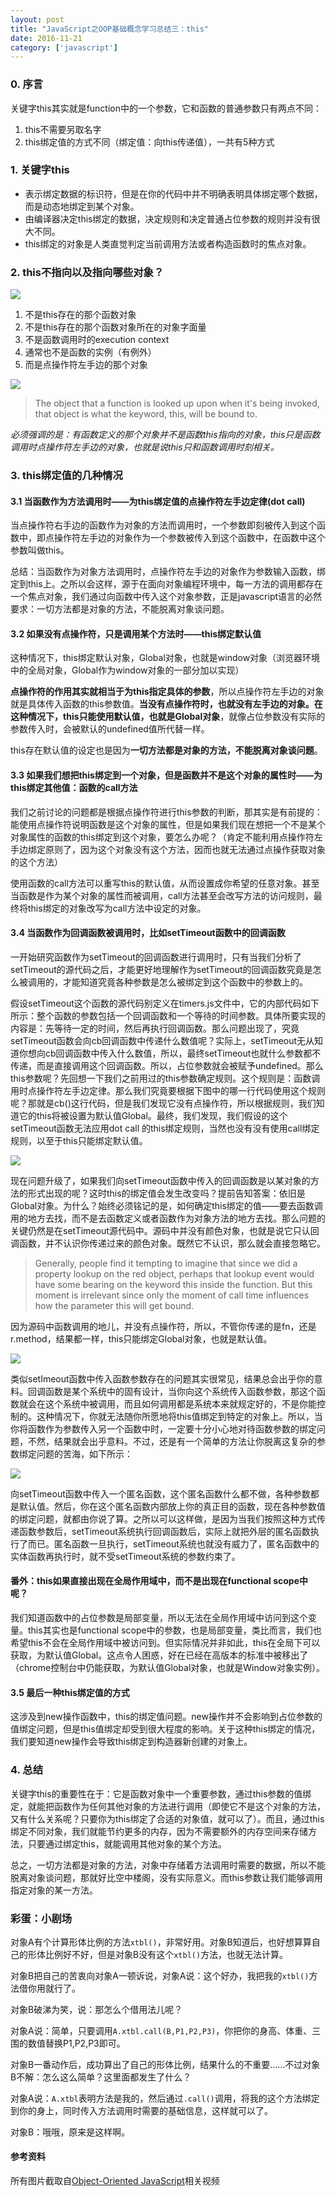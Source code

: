 ```yaml
---
layout: post
title: "JavaScript之OOP基础概念学习总结三：this"
date: 2016-11-21
category: ['javascript']
---
```


### 0. 序言

关键字this其实就是function中的一个参数，它和函数的普通参数只有两点不同：


1. this不需要另取名字
2. this绑定值的方式不同（绑定值：向this传递值），一共有5种方式

### 1. 关键字this
+ 表示绑定数据的标识符，但是在你的代码中并不明确表明具体绑定哪个数据，而是动态地绑定到某个对象。
+ 由编译器决定this绑定的数据，决定规则和决定普通占位参数的规则并没有很大不同。
+ this绑定的对象是人类直觉判定当前调用方法或者构造函数时的焦点对象。

### 2. this不指向以及指向哪些对象？
![](../../../../images/2016-11-21-this/1.png)

1. 不是this存在的那个函数对象
2. 不是this存在的那个函数对象所在的对象字面量
3. 不是函数调用时的execution context
4. 通常也不是函数的实例（有例外）
5. 而是点操作符左手边的那个对象

![](../../../../images/2016-11-21-this/2.png)

> The object that a function is looked up upon when it's being invoked, that object is what the keyword, this, will be bound to.

*必须强调的是：有函数定义的那个对象并不是函数this指向的对象，this只是函数调用时点操作符左手边的对象，也就是说this只和函数调用时刻相关。*

### 3. this绑定值的几种情况

#### 3.1 当函数作为方法调用时——为this绑定值的点操作符左手边定律(dot call)

当点操作符右手边的函数作为对象的方法而调用时，一个参数即刻被传入到这个函数中，即点操作符左手边的对象作为一个参数被传入到这个函数中，在函数中这个参数叫做this。

总结：当函数作为对象方法调用时，点操作符左手边的对象作为参数输入函数，绑定到this上。之所以会这样，源于在面向对象编程环境中，每一方法的调用都存在一个焦点对象，我们通过向函数中传入这个对象参数，正是javascript语言的必然要求：一切方法都是对象的方法，不能脱离对象谈问题。

#### 3.2 如果没有点操作符，只是调用某个方法时——this绑定默认值

这种情况下，this绑定默认对象，Global对象，也就是window对象（浏览器环境中的全局对象，Global作为window对象的一部分加以实现）


**点操作符的作用其实就相当于为this指定具体的参数**，所以点操作符左手边的对象就是具体传入函数的this参数值。**当没有点操作符时，也就没有左手边的对象。在这种情况下，this只能使用默认值，也就是Global对象**，就像占位参数没有实际的参数传入时，会被默认的undefined值所代替一样。

this存在默认值的设定也是因为**一切方法都是对象的方法，不能脱离对象谈问题**。

#### 3.3 如果我们想把this绑定到一个对象，但是函数并不是这个对象的属性时——为this绑定其他值：函数的call方法

我们之前讨论的问题都是根据点操作符进行this参数的判断，那其实是有前提的：能使用点操作符说明函数是这个对象的属性，但是如果我们现在想把一个不是某个对象属性的函数的this绑定到这个对象，要怎么办呢？（肯定不能利用点操作符左手边绑定原则了，因为这个对象没有这个方法，因而也就无法通过点操作获取对象的这个方法）


使用函数的call方法可以重写this的默认值，从而设置成你希望的任意对象。甚至当函数是作为某个对象的属性而被调用，call方法甚至会改写方法的访问规则，最终将this绑定的对象改写为call方法中设定的对象。

#### 3.4 当函数作为回调函数被调用时，比如setTimeout函数中的回调函数

一开始研究函数作为setTimeout的回调函数进行调用时，只有当我们分析了setTimeout的源代码之后，才能更好地理解作为setTimeout的回调函数究竟是怎么被调用的，才能知道究竟各种参数是怎么被绑定到这个函数中的参数上的。


假设setTimeout这个函数的源代码别定义在timers.js文件中，它的内部代码如下所示：整个函数的参数包括一个回调函数和一个等待的时间参数。具体所要实现的内容是：先等待一定的时间，然后再执行回调函数。那么问题出现了，究竟setTimeout函数会向cb回调函数中传递什么数值呢？实际上，setTimeout无从知道你想向cb回调函数中传入什么数值，所以，最终setTimeout也就什么参数都不传递，而是直接调用这个回调函数。所以，占位参数就会被赋予undefined。那么this参数呢？先回想一下我们之前用过的this参数确定规则。这个规则是：函数调用时点操作符左手边定律。那么我们究竟要根据下图中的哪一行代码使用这个规则呢？那就是cb()这行代码，但是我们发现它没有点操作符，所以根据规则，我们知道它的this将被设置为默认值Global。最终，我们发现，我们假设的这个setTimeout函数无法应用dot call 的this绑定规则，当然也没有没有使用call绑定规则，以至于this只能绑定默认值。

![](../../../../images/2016-11-21-this/4.png)

现在问题升级了，如果我们向setTimeout函数中传入的回调函数是以某对象的方法的形式出现的呢？这时this的绑定值会发生改变吗？提前告知答案：依旧是Global对象。为什么？始终必须铭记的是，如何确定this绑定的值——要去函数调用的地方去找，而不是去函数定义或者函数作为对象方法的地方去找。那么问题的关键仍然是在setTimeout源代码中。源码中并没有颜色对象，也就是说它只认回调函数，并不认识你传递过来的颜色对象。既然它不认识，那么就会直接忽略它。

>Generally, people find it tempting to imagine that since we did a property lookup on the red object, perhaps that lookup event would have some bearing on the keyword this inside the function. But this moment is irrelevant since only the moment of call time influences how the parameter this will get bound.

因为源码中函数调用的地儿，并没有点操作符，所以，不管你传递的是fn，还是r.method，结果都一样，this只能绑定Global对象，也就是默认值。

![](../../../../images/2016-11-21-this/5.png)

类似setImeout函数中传入函数参数存在的问题其实很常见，结果总会出乎你的意料。回调函数是某个系统中的固有设计，当你向这个系统传入函数参数，那这个函数就会在这个系统中被调用，而且如何调用都是系统本来就规定好的，不是你能控制的。这种情况下，你就无法随你所愿地将this值绑定到特定的对象上。所以，当你将函数作为参数传入另一个函数中时，一定要十分小心地对待函数参数的绑定问题，不然，结果就会出乎意料。不过，还是有一个简单的方法让你脱离这复杂的参数绑定问题的苦海，如下所示：

![](../../../../images/2016-11-21-this/6.png)

向setTimeout函数中传入一个匿名函数，这个匿名函数什么都不做，各种参数都是默认值。然后，你在这个匿名函数内部放上你的真正目的函数，现在各种参数值的绑定问题，就都由你说了算。之所以可以这样做，是因为当我们按照这种方式传递函数参数后，setTimeout系统执行回调函数后，实际上就把外层的匿名函数执行了而已。匿名函数一旦执行，setTimeout系统也就没有威力了，匿名函数中的实体函数再执行时，就不受setTimeout系统的参数约束了。

#### 番外：this如果直接出现在全局作用域中，而不是出现在functional scope中呢？

我们知道函数中的占位参数是局部变量，所以无法在全局作用域中访问到这个变量。this其实也是functional scope中的参数，也是局部变量，类比而言，我们也希望this不会在全局作用域中被访问到。但实际情况并非如此，this在全局下可以获取，为默认值Global。这点令人困惑，好在已经在高版本的标准中被移出了（chrome控制台中仍能获取，为默认值Global对象，也就是Window对象实例）。

#### 3.5 最后一种this绑定值的方式

这涉及到new操作函数中，this的绑定值问题。new操作并不会影响到占位参数的值绑定问题，但是this值绑定却受到很大程度的影响。关于这种this绑定的情况，我们要知道new操作会导致this绑定到构造器新创建的对象上。

### 4. 总结

关键字this的重要性在于：它是函数对象中一个重要参数，通过this参数的值绑定，就能把函数作为任何其他对象的方法进行调用（即使它不是这个对象的方法，又有什么关系呢？只要你为this绑定了合适的对象值，就可以了）。而且，通过this绑定不同对象，我们就能节约更多的内存，因为不需要额外的内存空间来存储方法，只要通过绑定this，就能调用其他对象的某个方法。

总之，一切方法都是对象的方法，对象中存储着方法调用时需要的数据，所以不能脱离对象谈问题，那就好比空中楼阁，没有实际意义。而this参数让我们能够调用指定对象的某一方法。

### 彩蛋：小剧场

对象A有个计算形体比例的方法`xtbl()`，非常好用。对象B知道后，也好想算算自己的形体比例好不好，但是对象B没有这个`xtbl()`方法，也就无法计算。

对象B把自己的苦衷向对象A一顿诉说，对象A说：这个好办，我把我的`xtbl()`方法借你用就行了。

对象B破涕为笑，说：那怎么个借用法儿呢？

对象A说：简单，只要调用`A.xtbl.call(B,P1,P2,P3)`，你把你的身高、体重、三围的数值替换P1,P2,P3即可。

对象B一番动作后，成功算出了自己的形体比例，结果什么的不重要……不过对象B不解：怎么这么简单？这里面都发生了什么？

对象A说：`A.xtbl`表明方法是我的，然后通过`.call()`调用，将我的这个方法绑定到你的身上，同时传入方法调用时需要的基础信息，这样就可以了。

对象B：哦哦，原来是这样啊。

#### 参考资料

所有图片截取自[Object-Oriented JavaScript](https://cn.udacity.com/course/object-oriented-javascript--ud015)相关视频